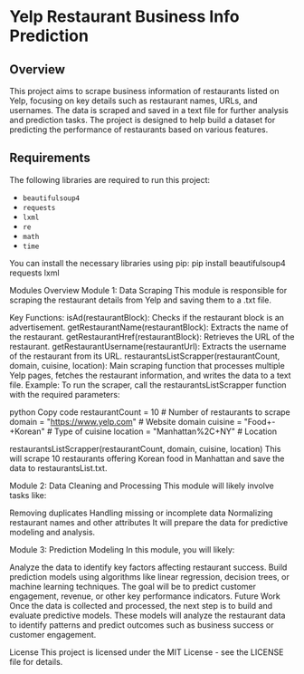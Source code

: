 # Yelp Restaurant Business Info Prediction

## Overview

This project aims to scrape business information of restaurants listed on Yelp, focusing on key details such as restaurant names, URLs, and usernames. The data is scraped and saved in a text file for further analysis and prediction tasks. The project is designed to help build a dataset for predicting the performance of restaurants based on various features.

## Requirements

The following libraries are required to run this project:

- `beautifulsoup4`
- `requests`
- `lxml`
- `re`
- `math`
- `time`

You can install the necessary libraries using pip:
pip install beautifulsoup4 requests lxml

Modules Overview
Module 1: Data Scraping
This module is responsible for scraping the restaurant details from Yelp and saving them to a .txt file.

Key Functions:
isAd(restaurantBlock): Checks if the restaurant block is an advertisement.
getRestaurantName(restaurantBlock): Extracts the name of the restaurant.
getRestaurantHref(restaurantBlock): Retrieves the URL of the restaurant.
getRestaurantUsername(restaurantUrl): Extracts the username of the restaurant from its URL.
restaurantsListScrapper(restaurantCount, domain, cuisine, location): Main scraping function that processes multiple Yelp pages, fetches the restaurant information, and writes the data to a text file.
Example:
To run the scraper, call the restaurantsListScrapper function with the required parameters:

python
Copy code
restaurantCount = 10  # Number of restaurants to scrape
domain = "https://www.yelp.com"  # Website domain
cuisine = "Food+-+Korean"  # Type of cuisine
location = "Manhattan%2C+NY"  # Location

restaurantsListScrapper(restaurantCount, domain, cuisine, location)
This will scrape 10 restaurants offering Korean food in Manhattan and save the data to restaurantsList.txt.

Module 2: Data Cleaning and Processing
This module will likely involve tasks like:

Removing duplicates
Handling missing or incomplete data
Normalizing restaurant names and other attributes
It will prepare the data for predictive modeling and analysis.

Module 3: Prediction Modeling
In this module, you will likely:

Analyze the data to identify key factors affecting restaurant success.
Build prediction models using algorithms like linear regression, decision trees, or machine learning techniques.
The goal will be to predict customer engagement, revenue, or other key performance indicators.
Future Work
Once the data is collected and processed, the next step is to build and evaluate predictive models. These models will analyze the restaurant data to identify patterns and predict outcomes such as business success or customer engagement.

License
This project is licensed under the MIT License - see the LICENSE file for details.




